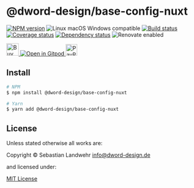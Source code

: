 <!-- TITLE/ -->
# @dword-design/base-config-nuxt
<!-- /TITLE -->

<!-- BADGES/ -->
[![NPM version](https://img.shields.io/npm/v/@dword-design/base-config-nuxt.svg)](https://npmjs.org/package/@dword-design/base-config-nuxt)
![Linux macOS Windows compatible](https://img.shields.io/badge/os-linux%20%7C%C2%A0macos%20%7C%C2%A0windows-blue)
[![Build status](https://img.shields.io/github/workflow/status/dword-design/base-config-nuxt/build)](https://github.com/dword-design/base-config-nuxt/actions)
[![Coverage status](https://img.shields.io/coveralls/dword-design/base-config-nuxt)](https://coveralls.io/github/dword-design/base-config-nuxt)
[![Dependency status](https://img.shields.io/david/dword-design/base-config-nuxt)](https://david-dm.org/dword-design/base-config-nuxt)
![Renovate enabled](https://img.shields.io/badge/renovate-enabled-brightgreen)

<a href="https://www.buymeacoffee.com/dword">
  <img
    src="https://www.buymeacoffee.com/assets/img/guidelines/download-assets-sm-2.svg"
    alt="Buy Me a Coffee"
    height="32"
  >
</a><a href="https://gitpod.io/#https://github.com/dword-design/base-config-nuxt">
  <img src="https://gitpod.io/button/open-in-gitpod.svg" alt="Open in Gitpod">
</a>
<a href="https://paypal.me/SebastianLandwehr">
  <img
    src="https://upload.wikimedia.org/wikipedia/commons/b/b5/PayPal.svg"
    alt="PayPal"
    height="30"
  >
</a>
<!-- /BADGES -->

<!-- DESCRIPTION/ -->

<!-- /DESCRIPTION -->

<!-- INSTALL/ -->
## Install

```bash
# NPM
$ npm install @dword-design/base-config-nuxt

# Yarn
$ yarn add @dword-design/base-config-nuxt
```
<!-- /INSTALL -->


<!-- LICENSE/ -->
## License

Unless stated otherwise all works are:

Copyright &copy; Sebastian Landwehr <info@dword-design.de>

and licensed under:

[MIT License](https://opensource.org/licenses/MIT)
<!-- /LICENSE -->
